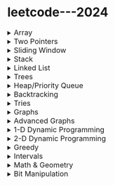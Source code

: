 # leetcode---2024

<details>
<summary><span style="font-size:1.17em">Array</span></summary>

##### 1. [0001 - Two Sum](https://github.com/Pushpakumar02/leetcode/tree/main/0001-two-sum)
##### 2. [0011 - Container With Most Water](https://github.com/Pushpakumar02/leetcode/tree/main/0011-container-with-most-water)
##### 3. [0014 - Longest Common Prefix](https://github.com/Pushpakumar02/leetcode/tree/main/0014-longest-common-prefix)
##### 4. [0026 - Remove Duplicates from Sorted Array](https://github.com/Pushpakumar02/leetcode/tree/main/0026-remove-duplicates-from-sorted-array)
##### 5. [0027 - Remove Element](https://github.com/Pushpakumar02/leetcode/tree/main/0027-remove-element)
##### 6. [0036 - Valid Sudoku](https://github.com/Pushpakumar02/leetcode/tree/main/0036-valid-sudoku)
##### 7. [0049 - Group Anagrams](https://github.com/Pushpakumar02/leetcode/tree/main/0049-group-anagrams)
##### 8. [0088 - Merge Sorted Array](https://github.com/Pushpakumar02/leetcode/tree/main/0088-merge-sorted-array)
##### 9. [0118 - Pascal's Triangle](https://github.com/Pushpakumar02/leetcode/tree/main/0118-pascals-triangle)
##### 10. [0128 - Longest Consecutive Sequence](https://github.com/Pushpakumar02/leetcode/tree/main/0128-longest-consecutive-sequence)
##### 11. [0169 - Majority Element](https://github.com/Pushpakumar02/leetcode/tree/main/0169-majority-element)
##### 12. [0217 - Contains Duplicate](https://github.com/Pushpakumar02/leetcode/tree/main/0217-contains-duplicate)
##### 13. [0238 - Product of Array Except Self](https://github.com/Pushpakumar02/leetcode/tree/main/0238-product-of-array-except-self)
##### 14. [0271 - Encode and Decode Strings](https://github.com/Pushpakumar02/leetcode/tree/main/0271-encode-and-decode-strings)
##### 15. [0347 - Top K Frequent Elements](https://github.com/Pushpakumar02/leetcode/tree/main/0347-top-k-frequent-elements)
##### 16. [0496 - Next Greater Element I](https://github.com/Pushpakumar02/leetcode/tree/main/0496-next-greater-element-i)
##### 17. [0605 - Can Place Flowers](https://github.com/Pushpakumar02/leetcode/tree/main/0605-can-place-flowers)
##### 18. [0682 - Baseball Game](https://github.com/Pushpakumar02/leetcode/tree/main/0682-baseball-game)
##### 19. [0724 - Find Pivot Index](https://github.com/Pushpakumar02/leetcode/tree/main/0724-find-pivot-index)
##### 20. [0929 - Unique Email Addresses](https://github.com/Pushpakumar02/leetcode/tree/main/0929-unique-email-addresses)
##### 21. [1299 - Replace Elements with Greatest Element on Right Side](https://github.com/Pushpakumar02/leetcode/tree/main/1299-replace-elements-with-greatest-element-on-right-side)
##### 22. [1929 - Concatenation of Array](https://github.com/Pushpakumar02/leetcode/tree/main/1929-concatenation-of-array)

</details>

<details>
<summary><span style="font-size:1.17em">Two Pointers</span></summary>

##### 1. [0011 - Container with Most Water](https://github.com/Pushpakumar02/leetcode/tree/main/0011-container-with-most-water)
##### 2. [0015 - 3Sum](https://github.com/Pushpakumar02/leetcode/tree/main/0015-3sum)
##### 3. [0026 - Remove Duplicates from Sorted Array](https://github.com/Pushpakumar02/leetcode/tree/main/0026-remove-duplicates-from-sorted-array)
##### 4. [0027 - Remove Element](https://github.com/Pushpakumar02/leetcode/tree/main/0027-remove-element)
##### 5. [0042 - Trapping Rain Water](https://github.com/Pushpakumar02/leetcode/tree/main/0042-trapping-rain-water)
##### 6. [0125 - Valid Palindrome](https://github.com/Pushpakumar02/leetcode/tree/main/0125-valid-palindrome)
##### 7. [0167 - Two Sum II - Input Array is Sorted](https://github.com/Pushpakumar02/leetcode/tree/main/0167-two-sum-ii-input-array-is-sorted)
##### 8. [0283 - Move Zeroes](https://github.com/Pushpakumar02/leetcode/tree/main/0283-move-zeroes)
##### 9. [0344 - Reverse String](https://github.com/Pushpakumar02/leetcode/tree/main/0344-reverse-string)
##### 10. [0392 - Is Subsequence](https://github.com/Pushpakumar02/leetcode/tree/main/0392-is-subsequence)
##### 11. [0680 - Valid Palindrome II](https://github.com/Pushpakumar02/leetcode/tree/main/0680-valid-palindrome-ii)
##### 12. [1768 - Merge Strings Alternately](https://github.com/Pushpakumar02/leetcode/tree/main/1768-merge-strings-alternately)

</details>

<details>
<summary><span style="font-size:1.17em">Sliding Window</span></summary>

##### 1. [0003 - Longest Substring Without Repeating Characters](https://github.com/Pushpakumar02/leetcode/tree/main/0003-longest-substring-without-repeating-characters)
##### 2. [0121 - Best Time to Buy and Sell Stock](https://github.com/Pushpakumar02/leetcode/tree/main/0121-best-time-to-buy-and-sell-stock)
##### 3. [0424 - Longest Repeating Character Replacement](https://github.com/Pushpakumar02/leetcode/tree/main/0424-longest-repeating-character-replacement)

</details>

<details>
<summary><span style="font-size:1.17em">Stack</span></summary>

##### 1. [0020 - Valid Parentheses](https://github.com/Pushpakumar02/leetcode/tree/main/0020-valid-parentheses)
##### 2. [0022 - Generate Parentheses](https://github.com/Pushpakumar02/leetcode/tree/main/0022-generate-parentheses)
##### 3. [0084 - Largest Rectangle in Histogram](https://github.com/Pushpakumar02/leetcode/tree/main/0084-largest-rectangle-in-histogram)
##### 4. [0150 - Evaluate Reverse Polish Notation](https://github.com/Pushpakumar02/leetcode/tree/main/0150-evaluate-reverse-polish-notation)
##### 5. [0155 - Min Stack](https://github.com/Pushpakumar02/leetcode/tree/main/0155-min-stack)
##### 6. [0225 - Implement Stack using Queues](https://github.com/Pushpakumar02/leetcode/tree/main/0225-implement-stack-using-queues)
##### 7. [0682 - Baseball Game](https://github.com/Pushpakumar02/leetcode/tree/main/0682-baseball-game)
##### 8. [0739 - Daily Temperatures](https://github.com/Pushpakumar02/leetcode/tree/main/0739-daily-temperatures)
##### 9. [0853 - Car Fleet](https://github.com/Pushpakumar02/leetcode/tree/main/0853-car-fleet)

</details>

<details>
<summary><span style="font-size:1.17em">Linked List</span></summary>

##### 1. [0206 - Reverse Linked List](https://github.com/Pushpakumar02/leetcode/tree/main/0206-reverse-linked-list)

</details>

<details>
<summary><span style="font-size:1.17em">Trees</span></summary>

<!-- Add problems related to Trees here -->

</details>

<details>
<summary><span style="font-size:1.17em">Heap/Priority Queue</span></summary>

<!-- Add problems related to Heap/Priority Queue here -->

</details>

<details>
<summary><span style="font-size:1.17em">Backtracking</span></summary>

<!-- Add problems related to Backtracking here -->

</details>

<details>
<summary><span style="font-size:1.17em">Tries</span></summary>

<!-- Add problems related to Tries here -->

</details>

<details>
<summary><span style="font-size:1.17em">Graphs</span></summary>

<!-- Add problems related to Graphs here -->

</details>

<details>
<summary><span style="font-size:1.17em">Advanced Graphs</span></summary>

<!-- Add problems related to Advanced Graphs here -->

</details>

<details>
<summary><span style="font-size:1.17em">1-D Dynamic Programming</span></summary>

<!-- Add problems related to 1-D Dynamic Programming here -->

</details>

<details>
<summary><span style="font-size:1.17em">2-D Dynamic Programming</span></summary>

<!-- Add problems related to 2-D Dynamic Programming here -->

</details>

<details>
<summary><span style="font-size:1.17em">Greedy</span></summary>

<!-- Add problems related to Greedy here -->

</details>

<details>
<summary><span style="font-size:1.17em">Intervals</span></summary>

<!-- Add problems related to Intervals here -->

</details>

<details>
<summary><span style="font-size:1.17em">Math & Geometry</span></summary>

<!-- Add problems related to Math & Geometry here -->

</details>

<details>
<summary><span style="font-size:1.17em">Bit Manipulation</span></summary>

<!-- Add problems related to Bit Manipulation here -->

</details>


